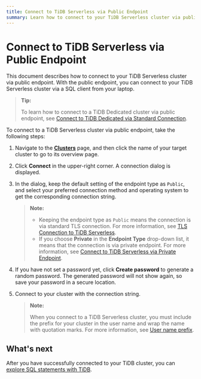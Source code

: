 ```yaml
---
title: Connect to TiDB Serverless via Public Endpoint
summary: Learn how to connect to your TiDB Serverless cluster via public endpoint.
---
```


# Connect to TiDB Serverless via Public Endpoint

This document describes how to connect to your TiDB Serverless cluster via public endpoint. With the public endpoint, you can connect to your TiDB Serverless cluster via a SQL client from your laptop.

> **Tip:**
>
> To learn how to connect to a TiDB Dedicated cluster via public endpoint, see [Connect to TiDB Dedicated via Standard Connection](/tidb-cloud/connect-via-standard-connection.md).

To connect to a TiDB Serverless cluster via public endpoint, take the following steps:

1. Navigate to the [**Clusters**](https://tidbcloud.com/console/clusters) page, and then click the name of your target cluster to go to its overview page.

2. Click **Connect** in the upper-right corner. A connection dialog is displayed.

3. In the dialog, keep the default setting of the endpoint type as `Public`, and select your preferred connection method and operating system to get the corresponding connection string.

    > **Note:**
    >
    > - Keeping the endpoint type as `Public` means the connection is via standard TLS connection. For more information, see [TLS Connection to TiDB Serverless](/tidb-cloud/secure-connections-to-serverless-clusters.md).
    > - If you choose **Private** in the **Endpoint Type** drop-down list, it means that the connection is via private endpoint. For more information, see [Connect to TiDB Serverless via Private Endpoint](/tidb-cloud/set-up-private-endpoint-connections-serverless.md).

4. If you have not set a password yet, click **Create password** to generate a random password. The generated password will not show again, so save your password in a secure location.

5. Connect to your cluster with the connection string.

    > **Note:**
    >
    > When you connect to a TiDB Serverless cluster, you must include the prefix for your cluster in the user name and wrap the name with quotation marks. For more information, see [User name prefix](/tidb-cloud/select-cluster-tier.md#user-name-prefix).

## What's next

After you have successfully connected to your TiDB cluster, you can [explore SQL statements with TiDB](/basic-sql-operations.md).

